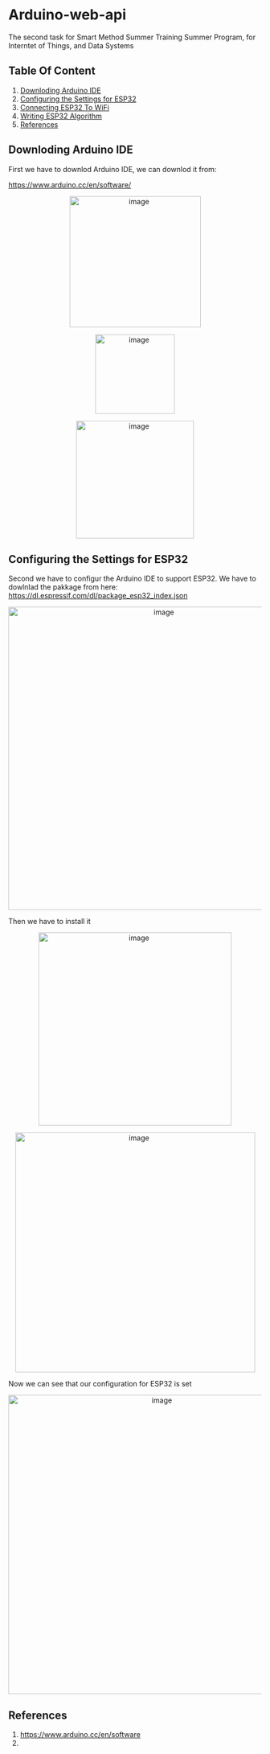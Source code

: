 # Arduino-web-api

The second task for Smart Method Summer Training Summer Program, for Interntet of Things, and Data Systems


## Table Of Content
1. [Downloding Arduino IDE](#Downloding-Arduino-IDE) 
2. [Configuring the Settings for ESP32](#Configuring-the-Settings-for-ESP32)
3. [Connecting ESP32 To WiFi ](#Connecting-ESP32-To-WiFi)
4. [Writing ESP32 Algorithm](#Writing-ESP32-Algorithm)
4. [References](#References)



##  Downloding Arduino IDE

First we have to downlod Arduino IDE, we can downlod it from:

https://www.arduino.cc/en/software/

<p align="center">
  <img width="261" alt="image" src="https://user-images.githubusercontent.com/63984422/181009295-bbc34c55-f779-47ab-83a7-b5fe6f7e5d24.png">
</p>

<p align="center">
  <img width="158" alt="image" src="https://user-images.githubusercontent.com/63984422/181009234-569204d2-975c-4ad0-b73f-ecc7ece85e26.png">

</p>





<p align="center">
  <img width="234" alt="image" src="https://user-images.githubusercontent.com/63984422/181009179-90beeaf9-aa4a-4623-b658-50d8cd025d0e.png">
</p>


##  Configuring the Settings for ESP32 

Second we have to configur the Arduino IDE to support ESP32. We have to dowlnlad the pakkage from here:
https://dl.espressif.com/dl/package_esp32_index.json



<p align="center">
  <img width="603" alt="image" src="https://user-images.githubusercontent.com/63984422/181018515-1e612c87-f849-4c0b-acbc-9b99ac92fa6d.png">
</p>



Then we have to install it
<p align="center">
  <img width="384" alt="image" src="https://user-images.githubusercontent.com/63984422/181008986-9c3f821a-8c51-4e91-872c-2e90540382b4.png">
</p>



<p align="center">
  <img width="477" alt="image" src="https://user-images.githubusercontent.com/63984422/181008684-9d069c4c-81d9-4d9e-ae4a-13db023fb3a9.png">
</p>


Now we can see that our configuration for ESP32 is set 
<p align="center">
  <img width="595" alt="image" src="https://user-images.githubusercontent.com/63984422/181008540-4aea24ae-71a0-47be-bfe4-967353e6bbc5.png">
</p>


##  References

1. https://www.arduino.cc/en/software
2. 
